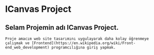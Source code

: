 ﻿

# ICanvas Project

Selam Projemin adı ICanvas Project.
-----

	Proje amacım web site tasarımını uygulayarak daha kolay öğrenmeye çalışmak ve [Frontend](https://en.wikipedia.org/wiki/Front-end_web_development) programcılığına giriş yapmak.





